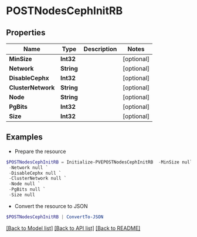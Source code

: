 # POSTNodesCephInitRB
## Properties

Name | Type | Description | Notes
------------ | ------------- | ------------- | -------------
**MinSize** | **Int32** |  | [optional] 
**Network** | **String** |  | [optional] 
**DisableCephx** | **Int32** |  | [optional] 
**ClusterNetwork** | **String** |  | [optional] 
**Node** | **String** |  | [optional] 
**PgBits** | **Int32** |  | [optional] 
**Size** | **Int32** |  | [optional] 

## Examples

- Prepare the resource
```powershell
$POSTNodesCephInitRB = Initialize-PVEPOSTNodesCephInitRB  -MinSize null `
 -Network null `
 -DisableCephx null `
 -ClusterNetwork null `
 -Node null `
 -PgBits null `
 -Size null
```

- Convert the resource to JSON
```powershell
$POSTNodesCephInitRB | ConvertTo-JSON
```

[[Back to Model list]](../README.md#documentation-for-models) [[Back to API list]](../README.md#documentation-for-api-endpoints) [[Back to README]](../README.md)

